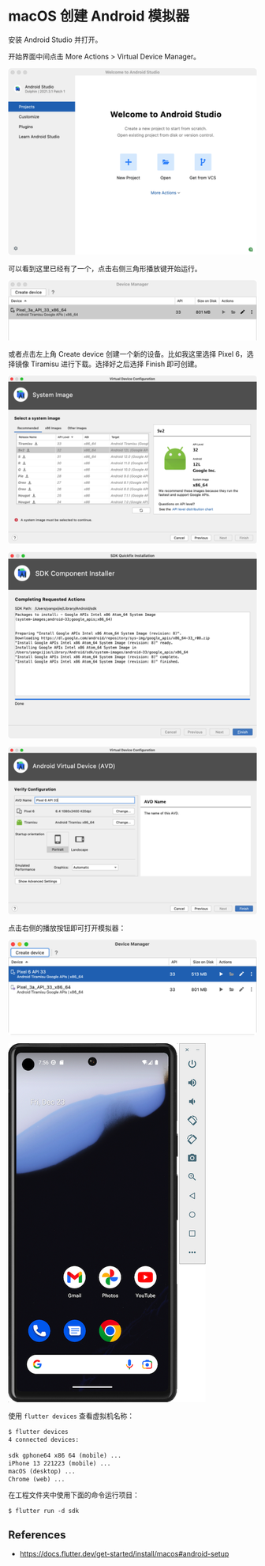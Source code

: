 # macOS 创建 Android 模拟器

安装 Android Studio 并打开。

开始界面中间点击 More Actions > Virtual Device Manager。

![](./images-simulator/macos-0.png)

可以看到这里已经有了一个，点击右侧三角形播放键开始运行。

![](./images-simulator/macos-1.png)

或者点击左上角 Create device 创建一个新的设备。比如我这里选择 Pixel 6，选择镜像 Tiramisu 进行下载。选择好之后选择 Finish 即可创建。

![](./images-simulator/macos-2.png)

![](./images-simulator/macos-3.png)

![](./images-simulator/macos-4.png)

点击右侧的播放按钮即可打开模拟器：

![](./images-simulator/macos-5.png)

![](./images-simulator/macos-6.png)

使用 `flutter devices` 查看虚拟机名称：

```
$ flutter devices
4 connected devices:

sdk gphone64 x86 64 (mobile) ...
iPhone 13 221223 (mobile) ...
macOS (desktop) ...
Chrome (web) ...
```

在工程文件夹中使用下面的命令运行项目：

```
$ flutter run -d sdk
```

## References

- https://docs.flutter.dev/get-started/install/macos#android-setup
